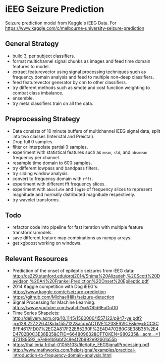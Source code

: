 # iEEG Seizure Prediction
Seizure prediction model from Kaggle's iEEG Data. For https://www.kaggle.com/c/melbourne-university-seizure-prediction

## General Strategy
- build 3, per subject classifiers.
- format multichannel signal chunks as images and feed time domain features to model.
- extract featurevector using signal processing techniques such as frequency domain analysis and feed to multiple non-deep classifiers.
- feed featurevector generator by cnn to other classifiers.
- try different methods such as smote and cost function weighting to combat class imbalance.
- ensemble.
- try meta classifiers train on all the data.

## Preprocessing Strategy
- Data consists of 10 minute buffers of multichannel iEEG signal data, split into two classes (Interictal and Preictal).
- Drop full 0 samples.
- filter or interpolate partial 0 samples.
- experiment with statistical features such as `mean`, `std`, and `absmean` frequency per channel.
- resample time domain to 600 samples.
- try different lowpass and bandpass filters.
- try sliding window analysis.
- convert to frequency domain with `rfft`.
- experiment with different fft frequency slices.
- experiment with `absolute` and `log10` of frequency slices to represent magnitude and normally distributed magnitude respectively.
- try wavelet transforms.

## Todo
- refactor code into pipeline for fast iteration with multiple feature transforms/models.
- save different feature map combinations as numpy arrays.
- get xgboost working on windows.

## Relevant Resources
- Prediction of the onset of epileptic seizures from iEEG data: http://cs229.stanford.edu/proj2014/Shima%20Alizadeh,%20Scott%20Davidson,%20Ari%20Frankel,Prediction%20Onset%20Epileptic.pdf
- 2014 Kaggle competition with Dog iEEG's: https://www.kaggle.com/c/seizure-prediction
- https://github.com/MichaelHills/seizure-detection
- Signal Processing for Machine Learning: https://www.youtube.com/watch?v=VO0d6EuGpO0
- Time Series Shapelets: http://delivery.acm.org/10.1145/1560000/1557122/p947-ye.pdf?ip=128.227.226.41&id=1557122&acc=ACTIVE%20SERVICE&key=5CC3CBFF4617FD07%2EC2A817F22E85290F%2E4D4702B0C3E38B35%2E4D4702B0C3E38B35&CFID=664809632&CFTOKEN=980235&__acm__=1473189592_e7e9e1b9abf2c9e4f2b992e92661a55b
- https://hal.inria.fr/hal-01055103/file/lotte_EEGSignalProcessing.pdf
- http://www.mathworks.com/help/signal/examples/practical-introduction-to-frequency-domain-analysis.html
